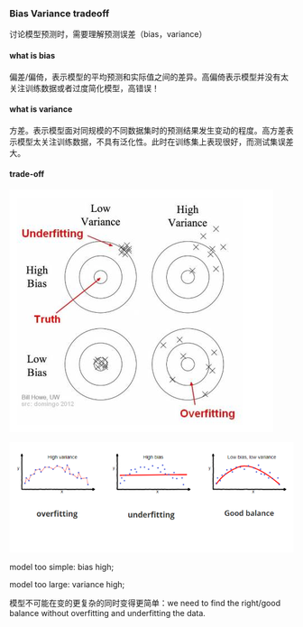 ### Bias Variance tradeoff
讨论模型预测时，需要理解预测误差（bias，variance）

#### what is bias
偏差/偏倚，表示模型的平均预测和实际值之间的差异。高偏倚表示模型并没有太关注训练数据或者过度简化模型，高错误！

#### what is variance
方差。表示模型面对同规模的不同数据集时的预测结果发生变动的程度。高方差表示模型太关注训练数据，不具有泛化性。此时在训练集上表现很好，而测试集误差大。

#### trade-off
![image](https://raw.githubusercontent.com/CPS-zhangX/PhD-Study/master/images/bias.png)

![image](https://raw.githubusercontent.com/CPS-zhangX/PhD-Study/master/images/variance.png)


model too simple: bias high;

model too large: variance high;

模型不可能在变的更复杂的同时变得更简单：we need to find the right/good balance without overfitting and underfitting the data.

